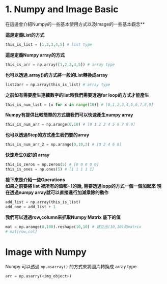 # 1. Numpy and Image Basic
在這邊會介紹Numpy的一些基本使用方式以及Image的一些基本觀念**

**這是定義List的方式**</br>
```python
this_is_list = [1,2,3,4,5] # list type
```
**這是定義Numpy array的方式**</br>
```python
this_is_arr = np.array([1,2,3,4,5]) # array type
```
**也可以透過.array()的方式將一般的List轉換成array**</br>
```python
list2arr = np.array(this_is_list) # array type
```
**之前如有需要產生連續數字的list時我們需要透過for loop的方式才能產生**</br>
```python
this_is_num_list = [x for x in range(10)] # [0,1,2,3,4,5,6,7,8,9]
```
**Numpy有提供比較簡單的方式讓我們可以快速產生numpy array**</br>
```python
this_is_num_arr = np.arange(0,10) # [0 1 2 3 4 5 6 7 8 9]
```
**也可以透過Step的方式產生我們要的array**</br>
```python
this_is_num_arr_2 = np.arange(0,10,2) # [0 2 4 6 8]
```
**快速產生0或1的 array**</br>
```python
this_is_zeros = np.zeros(5) # [0 0 0 0 0]
this_is_ones = np.ones(5) # [1 1 1 1 1]
```
**接下來是介紹一些Operations**</br>
**如果之前要將 list 裡所有的值都+1的話, 需要透過lopp的方式一個一個加起來**
**現在透過numpy array就可以直接進行加減乘除的動作**
```python
add_list = np.array(this_is_list)
add_one = add_list + 1
```
**我們可以透過row,column來抓取Numpy Matrix 底下的值**</br>
```python
mat = np.arange(0,100).reshape(10,10) # 建立出(10,10)的matrix
# mat[row,col]
```

# Image with Numpy
Numpy 可以透過 `np.asarray()` 的方式來將圖片轉換成 array type
```python 
arr = np.asarry(<img_object>)
```
